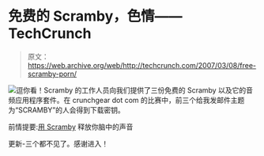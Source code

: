 # 免费的 Scramby，色情——TechCrunch

> 原文：<https://web.archive.org/web/http://techcrunch.com/2007/03/08/free-scramby-porn/>

![](img/521116d7d97dd22665ca59d8d194f773.png)逗你看！Scramby 的工作人员向我们提供了三份免费的 Scramby 以及它的音频应用程序套件。在 crunchgear dot com 的比赛中，前三个给我发邮件主题为“SCRAMBY”的人会得到下载密钥。

前情提要:[用 Scramby](https://web.archive.org/web/20210301053957/http://crunchgear.com/2007/03/07/let-out-the-voices-in-your-head-with-scramby/) 释放你脑中的声音

更新-三个都不见了。感谢进入！